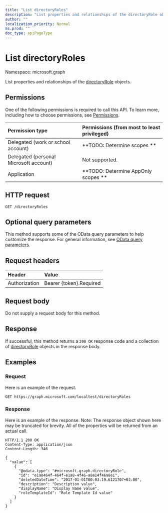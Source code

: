 ```yaml
---
title: "List directoryRoles"
description: "List properties and relationships of the directoryRole objects."
author: ""
localization_priority: Normal
ms.prod: ""
doc_type: apiPageType
---
```


# List directoryRoles

Namespace: microsoft.graph

List properties and relationships of the [directoryRole](../resources/directoryrole.md) objects.

## Permissions
One of the following permissions is required to call this API. To learn more, including how to choose permissions, see [Permissions](/concepts/permissions-reference.md).

|Permission type|Permissions (from most to least privileged)|
|:---|:---|
|Delegated (work or school account)|**TODO: Determine scopes **|
|Delegated (personal Microsoft account)|Not supported.|
|Application|**TODO: Determine AppOnly scopes **|

## HTTP request
<!-- {
  "blockType": "ignored"
}
-->
``` http
GET /directoryRoles
```

## Optional query parameters
This method supports some of the OData query parameters to help customize the response. For general information, see [OData query parameters](/graph/query-parameters).

## Request headers
|Header|Value|
|:---|:---|
|Authorization|Bearer {token}.Required|

## Request body
Do not supply a request body for this method.

## Response
If successful, this method returns a `200 OK` response code and a collection of [directoryRole](../resources/directoryrole.md) objects in the response body.

## Examples

### Request
Here is an example of the request.
<!-- {
  "blockType": "request",
  "name": "get_directoryrole"
}
-->
``` http
GET https://graph.microsoft.com/localtest/directoryRoles
```

### Response
Here is an example of the response. Note: The response object shown here may be truncated for brevity. All of the properties will be returned from an actual call.
<!-- {
  "blockType": "response",
  "truncated": true,
  "@odata.type": "collection(microsoft.graph.directoryrole)"
}
-->
``` http
HTTP/1.1 200 OK
Content-Type: application/json
Content-Length: 346

{
  "value": [
    {
      "@odata.type": "#microsoft.graph.directoryRole",
      "id": "e1a8464f-464f-e1a8-4f46-a8e14f46a8e1",
      "deletedDateTime": "2017-01-01T00:03:19.6121707+03:00",
      "description": "Description value",
      "displayName": "Display Name value",
      "roleTemplateId": "Role Template Id value"
    }
  ]
}
```

